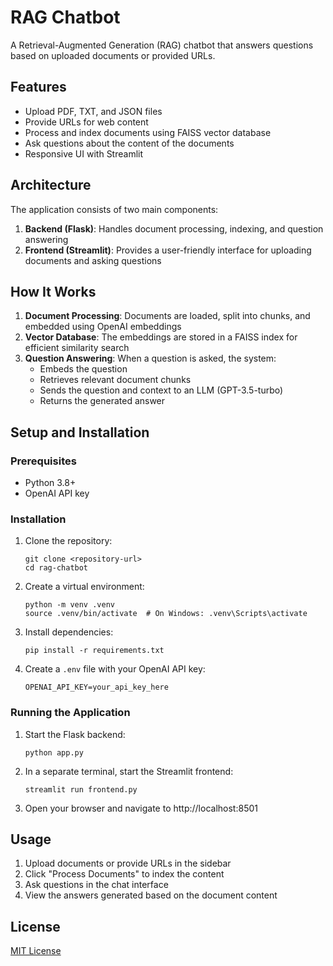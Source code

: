 # RAG Chatbot

A Retrieval-Augmented Generation (RAG) chatbot that answers questions based on uploaded documents or provided URLs.

## Features

- Upload PDF, TXT, and JSON files
- Provide URLs for web content
- Process and index documents using FAISS vector database
- Ask questions about the content of the documents
- Responsive UI with Streamlit

## Architecture

The application consists of two main components:

1. **Backend (Flask)**: Handles document processing, indexing, and question answering
2. **Frontend (Streamlit)**: Provides a user-friendly interface for uploading documents and asking questions

## How It Works

1. **Document Processing**: Documents are loaded, split into chunks, and embedded using OpenAI embeddings
2. **Vector Database**: The embeddings are stored in a FAISS index for efficient similarity search
3. **Question Answering**: When a question is asked, the system:
   - Embeds the question
   - Retrieves relevant document chunks
   - Sends the question and context to an LLM (GPT-3.5-turbo)
   - Returns the generated answer

## Setup and Installation

### Prerequisites

- Python 3.8+
- OpenAI API key

### Installation

1. Clone the repository:
   ```
   git clone <repository-url>
   cd rag-chatbot
   ```

2. Create a virtual environment:
   ```
   python -m venv .venv
   source .venv/bin/activate  # On Windows: .venv\Scripts\activate
   ```

3. Install dependencies:
   ```
   pip install -r requirements.txt
   ```

4. Create a `.env` file with your OpenAI API key:
   ```
   OPENAI_API_KEY=your_api_key_here
   ```

### Running the Application

1. Start the Flask backend:
   ```
   python app.py
   ```

2. In a separate terminal, start the Streamlit frontend:
   ```
   streamlit run frontend.py
   ```

3. Open your browser and navigate to http://localhost:8501

## Usage

1. Upload documents or provide URLs in the sidebar
2. Click "Process Documents" to index the content
3. Ask questions in the chat interface
4. View the answers generated based on the document content

## License

[MIT License](LICENSE)

